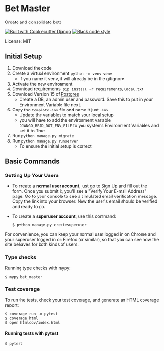 # Bet Master

Create and consolidate bets

[![Built with Cookiecutter Django](https://img.shields.io/badge/built%20with-Cookiecutter%20Django-ff69b4.svg?logo=cookiecutter)](https://github.com/cookiecutter/cookiecutter-django/)
[![Black code style](https://img.shields.io/badge/code%20style-black-000000.svg)](https://github.com/ambv/black)

License: MIT
## Initial Setup
1. Download the code
2. Create a virtual environment `python -m venv venv`
    - If you name it venv, it will already be in the gitignore
3. Activate the new environment
4. Download requirements: `pip install -r requirements/local.txt`
5. Download Version 15 of [Postgres](https://www.postgresql.org/download/windows/)
    - Create a DB, an admin user and password.  Save this to put in your Environment Variable file next.
6. Copy the `template.env` file and name it just `.env`
    - Update the variables to match your local setup
    - you will have to add the environment variable `DJANGO_READ_DOT_ENV_FILE` to you systems Environment Variables and set it to True
7. Run `python manage.py migrate`
8. Run `python manage.py runserver`
    - To ensure the initial setup is correct
## Basic Commands

### Setting Up Your Users

- To create a **normal user account**, just go to Sign Up and fill out the form. Once you submit it, you'll see a "Verify Your E-mail Address" page. Go to your console to see a simulated email verification message. Copy the link into your browser. Now the user's email should be verified and ready to go.

- To create a **superuser account**, use this command:

      $ python manage.py createsuperuser

For convenience, you can keep your normal user logged in on Chrome and your superuser logged in on Firefox (or similar), so that you can see how the site behaves for both kinds of users.

### Type checks

Running type checks with mypy:

    $ mypy bet_master

### Test coverage

To run the tests, check your test coverage, and generate an HTML coverage report:

    $ coverage run -m pytest
    $ coverage html
    $ open htmlcov/index.html

#### Running tests with pytest

    $ pytest
